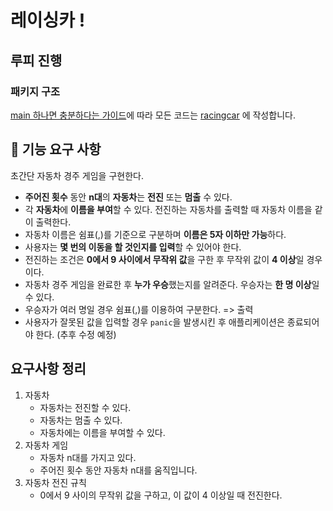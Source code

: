 # 레이싱카 !

## 루피 진행

### 패키지 구조

[main 하나면 충분하다는 가이드](https://github.com/golang-standards/project-layout/blob/master/README_ko.md)에 따라 모든 코드는 [racingcar](./racingcar) 에 작성합니다. 


## 🚀 기능 요구 사항

초간단 자동차 경주 게임을 구현한다.

- **주어진 횟수** 동안 **n대**의 **자동차**는 **전진** 또는 **멈출** 수 있다.
- 각 **자동차**에 **이름을 부여**할 수 있다. 전진하는 자동차를 출력할 때 자동차 이름을 같이 출력한다.
- 자동차 이름은 쉼표(,)를 기준으로 구분하며 **이름은 5자 이하만 가능**하다.
- 사용자는 **몇 번의 이동을 할 것인지를 입력**할 수 있어야 한다.
- 전진하는 조건은 **0에서 9 사이에서 무작위 값**을 구한 후 무작위 값이 **4 이상**일 경우이다.
- 자동차 경주 게임을 완료한 후 **누가 우승**했는지를 알려준다. 우승자는 **한 명 이상**일 수 있다.
- 우승자가 여러 명일 경우 쉼표(,)를 이용하여 구분한다. => 출력
- 사용자가 잘못된 값을 입력할 경우 `panic`을 발생시킨 후 애플리케이션은 종료되어야 한다. (추후 수정 예정)

## 요구사항 정리

1. 자동차
   - 자동차는 전진할 수 있다.
   - 자동차는 멈출 수 있다.
   - 자동차에는 이름을 부여할 수 있다.
2. 자동차 게임
   - 자동차 n대를 가지고 있다.
   - 주어진 횟수 동안 자동차 n대를 움직입니다.
3. 자동차 전진 규칙
   - 0에서 9 사이의 무작위 값을 구하고, 이 값이 4 이상일 때 전진한다.

